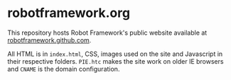 # robotframework.org

This repository hosts Robot Framework's public website available at [robotframework.github.com](http://robotframework.github.com). 

All HTML is in `index.html`, CSS, images used on the site and Javascript in their respective folders. `PIE.htc` makes the site work on older IE browsers and `CNAME` is the domain configuration.

